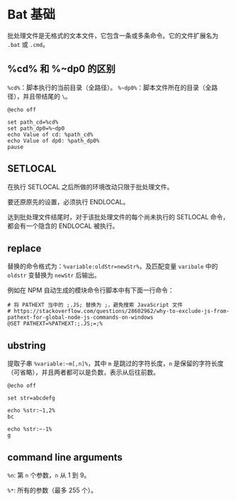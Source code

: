 # Bat 基础

批处理文件是无格式的文本文件，它包含一条或多条命令。它的文件扩展名为 `.bat` 或 `.cmd`。

## %cd% 和 %~dp0 的区别

`%cd%`：脚本执行的当前目录（全路径）。 `%~dp0%`：脚本文件所在的目录（全路径），并且带结尾的 `\`。

```shell
@echo off

set path_cd=%cd%
set path_dp0=%~dp0
echo Value of cd: %path_cd%
echo Value of dp0: %path_dp0%
pause
```

## SETLOCAL

在执行 SETLOCAL 之后所做的环境改动只限于批处理文件。

要还原原先的设置，必须执行 ENDLOCAL。

达到批处理文件结尾时，对于该批处理文件的每个尚未执行的 SETLOCAL 命令，都会有一个隐含的 ENDLOCAL 被执行。

## replace

替换的命令格式为：`%variable:oldStr=newStr%`，及匹配变量 `varibale` 中的 `oldstr` 变替换为 `newStr` 后输出。

例如在 NPM 自动生成的模块命令行脚本中有下面一行命令：

```shell
# 将 PATHEXT 当中的 ;.JS; 替换为 ;，避免搜索 JavaScript 文件
# https://stackoverflow.com/questions/28602962/why-to-exclude-js-from-pathext-for-global-node-js-commands-on-windows
@SET PATHEXT=%PATHEXT:;.JS;=;%
```

## ubstring

提取子串 `%variable:~m[,n]%`，其中 `m` 是跳过的字符长度，`n` 是保留的字符长度（可省略），并且两者都可以是负数，表示从后往前数。

```shell
@echo off

set str=abcdefg

echo %str:~1,2%
bc

echo %str:~-1%
g
```

## command line arguments

`%n`: 第 `n` 个参数，`n` 从 1 到 9。

`%*`: 所有的参数（最多 255 个）。
